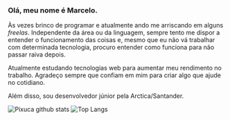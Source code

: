### Olá, meu nome é Marcelo.

<p>Às vezes brinco de programar e atualmente ando me arriscando em alguns <i>freelas</i>. Independente da área ou da linguagem, sempre tento me dispor a entender o funcionamento das coisas e, mesmo que eu não vá trabalhar com determinada tecnologia, procuro entender como funciona para não passar raiva depois.</p>
<p>Atualmente estudando tecnologias web para aumentar meu rendimento no trabalho. Agradeço sempre que confiam em mim para criar algo que ajude no cotidiano.</p>
<p>Além disso, sou desenvolvedor júnior pela Arctica/Santander.


![Pixuca github stats](https://github-readme-stats.vercel.app/api?username=Pixuca&theme=vue)
![Top Langs](https://github-readme-stats.vercel.app/api/top-langs/?username=Pixuca&theme=vue&layout=compact)

